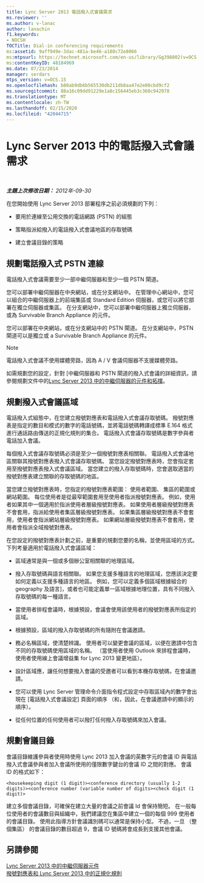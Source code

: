 ```yaml
---
title: Lync Server 2013 電話撥入式會議需求
ms.reviewer: ''
ms.author: v-lanac
author: lanachin
f1.keywords:
- NOCSH
TOCTitle: Dial-in conferencing requirements
ms:assetid: 9aff949e-3dac-481a-be46-a180c72e8066
ms:mtpsurl: https://technet.microsoft.com/en-us/library/Gg398802(v=OCS.15)
ms:contentKeyID: 48184969
ms.date: 07/23/2014
manager: serdars
mtps_version: v=OCS.15
ms.openlocfilehash: b80ab9db6b565530db211db8aa47e2e00cbd9cf2
ms.sourcegitcommit: 88a16c09dd91229e1a8c156445eb3c360c942978
ms.translationtype: MT
ms.contentlocale: zh-TW
ms.lasthandoff: 02/15/2020
ms.locfileid: "42044715"
---
```

<div data-xmlns="http://www.w3.org/1999/xhtml">

<div class="topic" data-xmlns="http://www.w3.org/1999/xhtml" data-msxsl="urn:schemas-microsoft-com:xslt" data-cs="http://msdn.microsoft.com/">

<div data-asp="http://msdn2.microsoft.com/asp">

# <a name="dial-in-conferencing-requirements-in-lync-server-2013"></a>Lync Server 2013 中的電話撥入式會議需求

</div>

<div id="mainSection">

<div id="mainBody">

<span> </span>

_**主題上次修改日期：** 2012年-09-30_

在您開始使用 Lync Server 2013 部署程序之前必須規劃的下列：

  - 要用於連線至公用交換的電話網路 (PSTN) 的組態

  - 策略指派給撥入的電話撥入式會議地區的存取號碼

  - 建立會議目錄的策略

<div>

## <a name="planning-for-dial-in-pstn-connectivity"></a>規劃電話撥入式 PSTN 連線

電話撥入式會議需要至少一部中繼伺服器和至少一個 PSTN 閘道。

您可以部署中繼伺服器在中央網站，或在分支網站中。 在管理中心網站中，您可以組合的中繼伺服器上的前端集區或 Standard Edition 伺服器，或您可以將它部署在獨立伺服器或集區。 在分支網站中，您可以部署中繼伺服器上獨立伺服器，或為 Survivable Branch Appliance 的元件。

您可以部署在中央網站，或在分支網站中的 PSTN 閘道。 在分支網站中，PSTN 閘道可以是獨立或 a Survivable Branch Appliance 的元件。

<div>


> [!NOTE]  
> 電話撥入式會議不使用媒體旁路，因為 A / V 會議伺服器不支援媒體旁路。



</div>

如需規劃您的設定，針對 [中繼伺服器和 PSTN 閘道的撥入式會議的詳細資訊，請參閱規劃文件中的[Lync Server 2013 中的中繼伺服器的元件和拓撲](lync-server-2013-components-and-topologies-for-mediation-server.md)。

</div>

<span id="bkmk_PlanningforDialinConferencingRegions"></span>

<div>

## <a name="planning-for-dial-in-conferencing-regions"></a>規劃撥入式會議區域

電話撥入式組態中，在您建立撥號對應表和電話撥入式會議存取號碼。 撥號對應表是指定的數目和模式的數字的電話號碼，並將電話號碼轉譯成標準 E.164 格式進行通話路由傳送的正規化規則的集合。 電話撥入式會議存取號碼是數字參與者電話加入會議。

每個撥入式會議存取號碼必須是至少一個撥號對應表相關聯。 電話撥入式會議地區關聯其撥號對應表撥入式會議存取號碼。 當您設定撥號對應表時，您會指定套用至撥號對應表撥入式會議區域。 當您建立的撥入存取號碼時，您會選取適當的撥號對應表建立關聯的存取號碼的地區。

當您建立撥號對應表時，您指定的撥號對應表範圍： 使用者範圍、 集區的範圍或網站範圍。 每位使用者是從最窄範圍套用至使用者指派撥號對應表。 例如，使用者如果其中一個適用於指派使用者層級撥號對應表。 如果使用者層級撥號對應表不會套用，指派給使用者集區層級撥號對應表。 如果集區層級撥號對應表不會套用，使用者會指派網站層級撥號對應表。 如果網站層級撥號對應表不會套用，使用者會指派全域撥號對應表。

在您設定的撥號對應表計劃之前，是重要的規劃您要的名稱，並使用區域的方式。 下列考量適用於電話撥入式會議區域：

  - 區域通常是與一個或多個辦公室相關聯的地理區域。

  - 撥入存取號碼與語言相關聯。 如果您支援多種語言的地理區域，您應該決定要如何定義以支援多種語言的地區。 例如，您可以定義多個區域根據組合的 geography 及語言]，或者也可能定義單一區域根據地理位置，具有不同撥入存取號碼的每一種語言。

  - 當使用者排程會議時，根據預設，會議會使用該使用者的撥號對應表所指定的區域。

  - 根據預設，區域的撥入存取號碼的所有隨附在會議邀請。

  - 務必名稱區域，使清楚辨識。 使用者可以變更會議的區域，以便在邀請中包含不同的存取號碼使用區域的名稱。 （當使用者使用 Outlook 來排程會議時，使用者使用線上會議增益集 for Lync 2013 變更地區）。

  - 設計區域應，讓任何想要撥入會議的受邀者可以看到本機存取號碼，在會議邀請。

  - 您可以使用 Lync Server 管理命令介面指令程式設定中存取區域內的數字會出現在 [電話撥入式會議設定] 頁面的順序 （和，因此，在會議邀請中的顯示的順序）。

  - 從任何位置的任何使用者可以撥打任何撥入存取號碼來加入會議。

</div>

<div>

## <a name="planning-for-conference-directories"></a>規劃會議目錄

會議目錄維護參與者使用時使用 Lync 2013 加入會議的英數字元的會議 ID 與電話撥入式會議參與者加入會議所使用的僅限數字鍵台的會議 ID 之間的對應。 會議 ID 的格式如下：

    <housekeeping digit (1 digit)><conference directory (usually 1-2 digits)><conference number (variable number of digits><check digit (1 digit)>

建立多個會議目錄，可確保在建立大量的會議之前會議 Id 會保持簡短。 在一般每位使用者的會議數目與組織中，我們建議您在集區中建立一個的每個 999 使用者的會議目錄。 使用此指導方針會議識別碼可以通常是保持小型。 不過，一旦 （整個集區） 的會議目錄的數目超過 9，會議 ID 號碼將會成長到支援其他會議。

</div>

<div>

## <a name="see-also"></a>另請參閱


[Lync Server 2013 中的中繼伺服器元件](lync-server-2013-mediation-server-component.md)  
[撥號對應表和 Lync Server 2013 中的正規化規則](lync-server-2013-dial-plans-and-normalization-rules.md)  
  

</div>

</div>

<span> </span>

</div>

</div>

</div>

